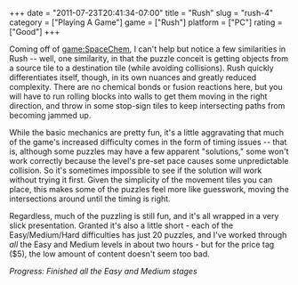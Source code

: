 +++
date = "2011-07-23T20:41:34-07:00"
title = "Rush"
slug = "rush-4"
category = ["Playing A Game"]
game = ["Rush"]
platform = ["PC"]
rating = ["Good"]
+++

Coming off of <game:SpaceChem>, I can't help but notice a few similarities in Rush -- well, one similarity, in that the puzzle conceit is getting objects from a source tile to a destination tile (while avoiding collisions).  Rush quickly differentiates itself, though, in its own nuances and greatly reduced complexity.  There are no chemical bonds or fusion reactions here, but you will have to run rolling blocks into walls to get them moving in the right direction, and throw in some stop-sign tiles to keep intersecting paths from becoming jammed up.

While the basic mechanics are pretty fun, it's a little aggravating that much of the game's increased difficulty comes in the form of timing issues -- that is, although some puzzles may have a few apparent "solutions," some won't work correctly because the level's pre-set pace causes some unpredictable collision.  So it's sometimes impossible to see if the solution will work without trying it first.  Given the simplicity of the movement tiles you can place, this makes some of the puzzles feel more like guesswork, moving the intersections around until the timing is right.

Regardless, much of the puzzling is still fun, and it's all wrapped in a very slick presentation.  Granted it's also a little short - each of the Easy/Medium/Hard difficulties has just 20 puzzles, and I've worked through <i>all</i> the Easy and Medium levels in about two hours - but for the price tag ($5), the low amount of content doesn't seem too bad.

<i>Progress: Finished all the Easy and Medium stages</i>